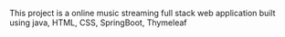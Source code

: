 This project is a online music streaming full stack web application built using java, HTML, CSS, SpringBoot, Thymeleaf
